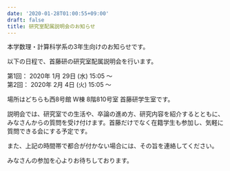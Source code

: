 ```yaml
---
date: '2020-01-28T01:00:55+09:00'
draft: false
title: 研究室配属説明会のお知らせ
---
```


本学数理・計算科学系の3年生向けのお知らせです。

以下の日程で、首藤研の研究室配属説明会を行います。

第1回： 2020年 1月 29日 (水) 15:05 〜  
第2回： 2020年 2月 4日 (火) 15:05 〜

場所はどちらも西8号館 W棟 8階810号室 首藤研学生室です。

説明会では、研究室での生活や、卒論の進め方、研究内容を紹介するとともに、みなさんからの質問を受け付けます。首藤だけでなく在籍学生も参加し、気軽に質問できる会にする予定です。

また、上記の時間帯で都合が付かない場合には、その旨を連絡してください。

みなさんの参加を心よりお待ちしております。